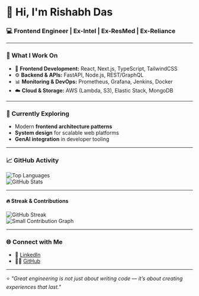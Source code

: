 # 👋 Hi, I'm Rishabh Das  

### 💻 Frontend Engineer | Ex-Intel | Ex-ResMed | Ex-Reliance

---

### 🚀 What I Work On
- 🧩 **Frontend Development:** React, Next.js, TypeScript, TailwindCSS  
- ⚙️ **Backend & APIs:** FastAPI, Node.js, REST/GraphQL  
- 📊 **Monitoring & DevOps:** Prometheus, Grafana, Jenkins, Docker  
- ☁️ **Cloud & Storage:** AWS (Lambda, S3), Elastic Stack, MongoDB  

---

### 🧠 Currently Exploring
- Modern **frontend architecture patterns**  
- **System design** for scalable web platforms  
- **GenAI integration** in developer tooling  

---

### 📈 GitHub Activity

![Top Languages](https://github-readme-stats.vercel.app/api/top-langs/?username=up16&layout=compact&theme=tokyonight)  
![GitHub Stats](https://github-readme-stats.vercel.app/api?username=up16&show_icons=true&theme=tokyonight&hide_border=true)

---

#### 🔥 Streak & Contributions
![GitHub Streak](https://github-readme-streak-stats.herokuapp.com/?user=up16&theme=tokyonight&hide_border=true)  
![Small Contribution Graph](https://github-readme-activity-graph.vercel.app/graph?username=up16&theme=tokyo-night&hide_border=true&height=200)

---

### 🌐 Connect with Me
- 💼 [LinkedIn](https://www.linkedin.com/in/rishabh-das)  
- 🧑‍💻 [GitHub](https://github.com/rishabh-das)

---

⭐️ *"Great engineering is not just about writing code — it’s about creating experiences that last."*
